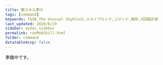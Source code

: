 ```yaml
---
title: 敵スキル実行
tags: [command]
keywords: TUSB,The Unusual Skyblock,スカイブロック,コマンド,解析,X回路区域
last_updated: 2020/6/19
sidebar: mydoc_sidebar
permalink: runMobSkill.html
folder: command
datatable4cnp: false
---
```


準備中です。

